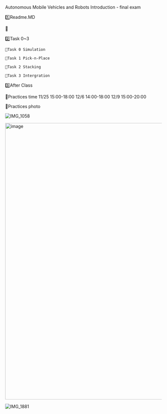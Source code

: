 Autonomous Mobile Vehicles and Robots Introduction - final exam

1️⃣Readme.MD


📌





2️⃣Task 0~3

    📌Task 0 Simulation

    📌Task 1 Pick-n-Place
    
    📌Task 2 Stacking
    
    📌Task 3 Intergration
    
3️⃣After Class

📌Practices time
    11/25 15:00-18:00
    12/6  14:00-18:00
    12/9  15:00-20:00
    
📌Practices photo

![IMG_1058](https://github.com/user-attachments/assets/2e7f9eb8-7730-442c-9700-f74b458d30bd)

<img width="889" alt="image" src="https://github.com/user-attachments/assets/e355e715-3605-4495-8b97-6f4d2054aff8">

![IMG_1881](https://github.com/user-attachments/assets/87c6dfd8-1d86-41fd-a832-dccc1cba0ec4)
